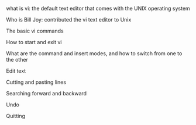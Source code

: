 what is vi: the default text editor that comes with the UNIX operating system 

Who is Bill Joy: contributed the vi text editor to Unix 

The basic vi commands

How to start and exit vi

What are the command and insert modes, and how to switch from one to the other

Edit text

Cutting and pasting lines

Searching forward and backward

Undo

Quitting

